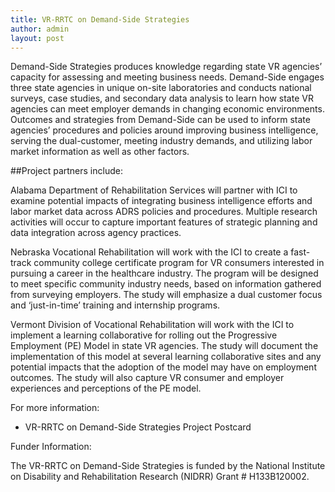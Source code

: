 ```yaml
---
title: VR-RRTC on Demand-Side Strategies
author: admin
layout: post
---
```


Demand-Side Strategies produces knowledge regarding state VR agencies’ capacity for assessing and meeting business needs.  Demand-Side engages three state agencies in unique on-site laboratories and conducts national surveys, case studies, and secondary data analysis to learn how state VR agencies can meet employer demands in changing economic environments. Outcomes and strategies from Demand-Side can be used to inform state agencies’ procedures and policies around improving business intelligence, serving the dual-customer, meeting industry demands, and utilizing labor market information as well as other factors.

##Project partners include:
Alabama Department of Rehabilitation Services will partner with ICI to examine potential impacts of integrating business intelligence efforts and labor market data across ADRS policies and procedures. Multiple research activities will occur to capture important features of strategic planning and data integration across agency practices.Nebraska Vocational Rehabilitation will work with the ICI to create a fast-track community college certificate program for VR consumers interested in pursuing a career in the healthcare industry. The program will be designed to meet specific community industry needs, based on information gathered from surveying employers. The study will emphasize a dual customer focus and ‘just-in-time’ training and internship programs.Vermont Division of Vocational Rehabilitation will work with the ICI to implement a learning collaborative for rolling out the Progressive Employment (PE) Model in state VR agencies.  The study will document the implementation of this model at several learning collaborative sites and any potential impacts that the adoption of the model may have on employment outcomes.  The study will also capture VR consumer and employer experiences and perceptions of the PE model.For more information:- VR-RRTC on Demand-Side Strategies Project PostcardFunder Information:
The VR-RRTC on Demand-Side Strategies is funded by the National Institute on Disability and Rehabilitation Research (NIDRR) Grant # H133B120002.
